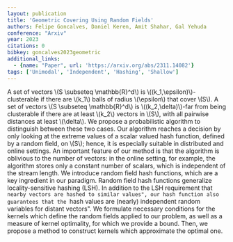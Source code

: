 ```yaml
---
layout: publication
title: 'Geometric Covering Using Random Fields'
authors: Felipe Goncalves, Daniel Keren, Amit Shahar, Gal Yehuda
conference: "Arxiv"
year: 2023
citations: 0
bibkey: goncalves2023geometric
additional_links:
  - {name: "Paper", url: 'https://arxiv.org/abs/2311.14082'}
tags: ['Unimodal', 'Independent', 'Hashing', 'Shallow']
---
```

A set of vectors \\(S \subseteq \mathbb\{R\}^d\\) is
\\((k_1,\epsilon)\\)-clusterable if there are \\(k_1\\) balls of radius
\\(\epsilon\\) that cover \\(S\\). A set of vectors \\(S \subseteq \mathbb\{R\}^d\\) is
\\((k_2,\delta)\\)-far from being clusterable if there are at least \\(k_2\\) vectors
in \\(S\\), with all pairwise distances at least \\(\delta\\). We propose a
probabilistic algorithm to distinguish between these two cases. Our algorithm
reaches a decision by only looking at the extreme values of a scalar valued
hash function, defined by a random field, on \\(S\\); hence, it is especially
suitable in distributed and online settings. An important feature of our method
is that the algorithm is oblivious to the number of vectors: in the online
setting, for example, the algorithm stores only a constant number of scalars,
which is independent of the stream length.
  We introduce random field hash functions, which are a key ingredient in our
paradigm. Random field hash functions generalize locality-sensitive hashing
(LSH). In addition to the LSH requirement that ``nearby vectors are hashed to
similar values", our hash function also guarantees that the ``hash values are
(nearly) independent random variables for distant vectors". We formulate
necessary conditions for the kernels which define the random fields applied to
our problem, as well as a measure of kernel optimality, for which we provide a
bound. Then, we propose a method to construct kernels which approximate the
optimal one.
